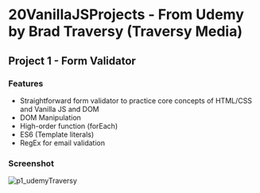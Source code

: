 # 20VanillaJSProjects - From Udemy by Brad Traversy (Traversy Media)

## Project 1 - Form Validator 

### Features

- Straightforward form validator to practice core concepts of HTML/CSS and Vanilla JS and DOM
- DOM Manipulation 
- High-order function (forEach)
- ES6 (Template literals)
- RegEx for email validation

### Screenshot

![p1_udemyTraversy](https://user-images.githubusercontent.com/44209758/73556422-2e0cda00-442e-11ea-881d-3e411df04f9d.png)








